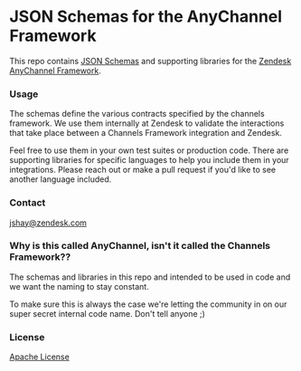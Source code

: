 # JSON Schemas for the AnyChannel Framework

This repo contains [JSON Schemas](http://json-schema.org/) and supporting libraries for the [Zendesk AnyChannel Framework](https://developer.zendesk.com/apps/docs/channels-framework/introduction).

### Usage

The schemas define the various contracts specified by the channels framework. We use them internally at Zendesk to validate the interactions that take place between a Channels Framework integration and Zendesk.

Feel free to use them in your own test suites or production code. There are supporting libraries for specific languages to help you include them in your integrations. Please reach out or make a pull request if you'd like to see another language included.

### Contact

jshay@zendesk.com

### Why is this called AnyChannel, isn't it called the Channels Framework??

The schemas and libraries in this repo and intended to be used in code and we want the naming to stay constant.

To make sure this is always the case we're letting the community in on our super secret internal code name. Don't tell anyone ;)

### License

[Apache License](./LICENSE)
